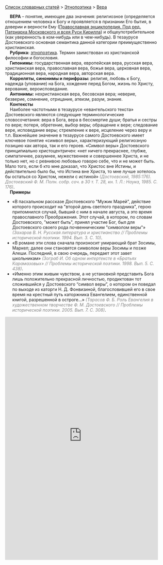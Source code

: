 <style>
st { color: Gray;
  font-style: italic;}
</style>

[Список словарных статей](https://thesaurus-dostoevsky.github.io/Thesaurus/) > [Этнопоэтика](ethnopoe.md) > [Вера](вера.md) 

&nbsp;&nbsp;&nbsp;&nbsp;**ВЕРА** – понятие, имеющее два значения: религиозное (определяется отношением человека к Богу и проявляется в признании Его бытия, в доверии и верности Ему ([Православная энциклопедия. Под ред. Патриарха Московского и всея Руси Кирилла](https://www.pravenc.ru/)) и общеупотребительное (как уверенность в ком-нибудь или в чем-нибудь). В тезаурусе Достоевского основная семантика данной категории преимущественно христианская.  
&nbsp;&nbsp;&nbsp;&nbsp;**Рубрика:** [этнопоэтика](ethnopoe.md). Термин заимствован из христианской философии и богословия.  
&nbsp;&nbsp;&nbsp;&nbsp;**Гипонимы:** государственная вера, европейская вера, русская вера, христианская вера, православная вера, божья вера, церковная вера, традиционная вера, народная вера, авторская вера.  
&nbsp;&nbsp;&nbsp;&nbsp;**Корреляты, синонимы и перифразы:** религия, любовь к Богу, надежда (упование) на Бога, хождение перед Богом, жизнь по Христу, верование, вероисповедание.  
&nbsp;&nbsp;&nbsp;&nbsp;**Антонимы:** нехристианская вера, бесовская  вера; неверие, безверие, сомнение, отрицание, атеизм, разум, знание.  
&nbsp;&nbsp;&nbsp;&nbsp;**Контексты**  
&nbsp;&nbsp;&nbsp;&nbsp;Наиболее частотными в тезаурусе «евангельского текста» Достоевского являются следующие терминологические словосочетания: вера в Бога, вера в бессмертие души; братья и сестры по вере; потеря, обретение, выбор веры; обращение к вере; следование вере, исповедание веры; стремление к вере, исцеление через веру и т.п. Важнейшее значение в тезаурусе самого Достоевского имеет ключевое понятие «символ веры», характеризующий религиозную позицию как автора, так и его героев. «Символ веры» Достоевского принципиально христоцентричен:   «нет ничего прекраснее, глубже, симпатичнее, разумнее, мужественнее и совершеннее Христа, и не только нет, но с ревнивою любовью говорю себе, что и не может быть. Мало того, если б кто мне доказал, что Христос вне Истины, и действительно было бы, что Истина вне Христа, то мне лучше хотелось бы остаться со Христом, нежели с истиной» <st>(Достоевский, 1985:176). Достоевский Ф. М. Полн. собр. соч. в 30 т. Т. 28, кн. 1. Л.: Наука, 1985. С. 176)</st>. 
  <br>
&nbsp;&nbsp;&nbsp;&nbsp;**Примеры**  
* «В пасхальном рассказе Достоевского "Мужик Марей", действие которого происходит на "второй день светлого праздника", герою припомнился случай, бывший с ним в начале августа, а это время православного Преображения. Этот случай, в котором, по словам Достоевского, "может быть", принял участие Бог, был для Достоевского своего рода почвенническим "символом веры"» <st>(Захаров В. Н. Русская литература и христианство // Проблемы исторической поэтики. 1994. Вып. 3. С. 10)</st>.
* «В романе эти слова сначала произносит умирающий брат Зосимы, Маркел; далее они становятся символом веры Зосимы и позже Алеши. Последний, в свою очередь, передает этот завет школьникам» <st>(Зограб И. Об одном интертексте в «Братьях Карамазовых» // Проблемы исторической поэтики. 1998. Вып. 5. С. 438)</st>.
* «Именно этим живым чувством, а не установкой представить Бога лишь положительно прекрасной личностью, продиктован тот сложившийся у Достоевского “символ веры”, о котором он поведал по выходе из каторги Н. Д. Фонвизиной, благословившей его в свое время на крестный путь каторжника Евангелием, единственной книгой, разрешенной в остроге…» <st>(Тарасов Ф. Б. Роль Евангелия в художественном творчестве Ф. М. Достоевского // Проблемы исторической поэтики. 2005. Вып. 7. С. 308)</st>.


<iframe src="https://thesaurus-dostoevsky.github.io/nk/вера.html" style="border:0px;width:100%;height:800px" allowfullscreen="true" webkitallowfullscreen="true" mozallowfullscreen="true">
